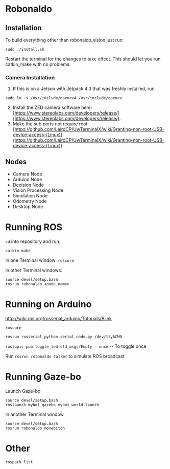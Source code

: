 # Robonaldo

## Installation

To build everything other than robonaldo_vision just run:
```
sudo ./install.sh
```
Restart the terminal for the changes to take effect. This should let you run catkin_make with no problems.

### Camera Installation

1. If this is on a Jetson with Jetpack 4.3 that was freshly installed, run
```
sudo ln -s /usr/include/opencv4 /usr/include/opencv
```
2. Install the ZED camera software here: [https://www.stereolabs.com/developers/release/](https://www.stereolabs.com/developers/release/).
3. Make the sub ports not require root: [https://github.com/LairdCP/UwTerminalX/wiki/Granting-non-root-USB-device-access-(Linux)](https://github.com/LairdCP/UwTerminalX/wiki/Granting-non-root-USB-device-access-(Linux))

## Nodes
* Camera Node
* Arduino Node
* Decision Node
* Vision Processing Node
* Simulation Node
* Odometry Node
* Desktop Node

# Running ROS

`cd` into repository and run:
```
caikin_make
```


In one Terminal window: `roscore`

In other Terminal windows:

```
source devel/setup.bash 
rosrun robonaldo <node_name>
```

# Running on Arduino


http://wiki.ros.org/rosserial_arduino/Tutorials/Blink


`roscore`

`rosrun rosserial_python serial_node.py /dev/ttyACM0`

`rostopic pub toggle_led std_msgs/Empty --once` -- To toggle once

Run `rosrun robonaldo talker` to simulate ROS broadcast


# Running Gaze-bo

Launch Gaze-bo
```
source devel/setup.bash
roslaunch mybot_gazebo mybot_world.launch 
```

In another Terminal window
```
source devel/setup.bash
rosrun robonaldo movebitch
```


# Other

`rospack list`

